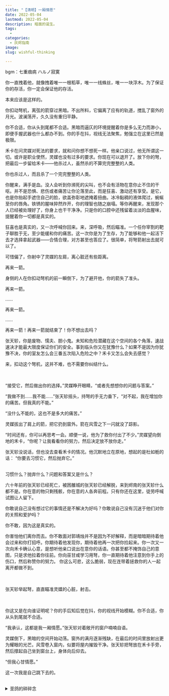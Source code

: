 ```yaml
---
title: "【清明】一厢情愿"
date: 2022-05-04
lastmod: 2022-05-04
description: 暗面的诞生。
tags:
  - 
categories:
  - 灰烬指南
image: 
slug: wishful-thinking

---
```

bgm：七重痼病  ハルノ寂寞<br>

你一直拽着他，就像拽着唯一一根稻草，唯一一线蛛丝，唯一一块浮木。为了保证你的存活，你一定会保证他的存活。<br>

本来应该是这样的。<br>

你扣动弩机，离弦的箭穿过黑暗。不出所料，它偏离了应有的轨道，搅乱了窗外的月光。波澜荡开，久久没有重归平静。<br>

你不合适，你从头到尾都不合适。黑暗而逼仄的环境提醒着你是多么无力而渺小，即便手握武器也什么都办不到。你的手在抖，视线无法聚焦，勉强立在这里已然是极限。<br>

禾卡在问灵媒对死法的要求，就和问你想不想死一样。他亲口说过，他无所谓这一切。或许是职业使然，灵媒也没有过多的要求。你现在可以退开了。放下你的弩，把最后一步留给禾卡——他杀过人，虽然杀的不算完完整整的人类。<br>

你也杀过人，而且杀了一个完完整整的人类。<br>

你醒来，满手是血。没人会听到你濒死的尖叫，也不会有活物在意你止不住的干呕。并不是恐惧、悲伤或者痛苦让你沦落至此，而是狂喜、激动还有享受。是它，也是你抬起手遮住自己的脸，欲盖弥彰地遮掩着扭曲。冰冷黏稠的液体爬过，蜿蜒至你的唇角。铁锈的腥味猝然炸开，你的理智也随之崩塌。等你再醒来，发现那个人已经被处理好了，你身上也干干净净。只是你的口腔中还残留着淡淡的血腥味，提醒着你一切都是真实的。<br>

狂喜也是真实的，又一次呼喊你回来。来，深呼吸，然后瞄准。一个任你宰割的靶子聊胜于无，至少能缓和你的痛苦。这一次你是为了生存，为了能够和他一起活下去才选择拿起武器——合情合理，对方甚至也答应了。很简单，将弩箭射出去就可以了。<br>

可惜偏了，你射中了灵媒的左肩，离心脏还有些距离。<br>

再来一箭。<br>

身侧的人在你扣动弩机的前一瞬倒下，为了避开他，你的箭失了准头。<br>

再来一箭。<br>

……<br>

再来一箭。<br>

……<br>

再来一箭！再来一箭就结束了！你不想出去吗？<br>

张天轸，你是废物、懦夫、胆小鬼。未知和危险潜藏在这个空间的各个角落，速战速决才能最大限度保证你们的安全。事到临头你又在犹豫什么？如果不是因为你犹豫不决，你的室友怎么会三番五次陷入危险之中？禾卡又怎么会失去感觉？<br>

来，扣动这个弩机，这并不难，也不需要你纠结什么。<br>

<br><br>
“接受它，然后做出你的选择。”灵媒睁开眼睛，“或者先想想你的问题与答案。”<br>

“我做不到……我不能……”张天轸摇头，持弩的手无力垂下，“对不起，我在增加你的痛苦。但我真的不能。”<br>

“没什么不能的，这也不是多大的痛苦。”<br>

灵媒拔出了肩上的箭，把它扔到窗外。箭在风雪之下一闪就没了踪影。<br>

“时间还有，你可以再思考一会。顺便一说，他为了救你付出了不少。”灵媒望向倒地的禾卡，“你呢？让我看看你的努力，然后决定放不放你走。”<br>

张天轸没说话，但也没去查看禾卡的情况。他沉默地立在原地，想起的是杜如栀的话：
“你要去习惯它，然后抛弃它。”<br>

<br>
习惯什么？抛弃什么？问题和答案又是什么？<br>

六十年前的张天轸已经死亡，被困雒城的张天轸已经解脱，来到烬南的张天轸什么都不是。你在意的物只剩残骸，你在意的人各奔前程。只有你还在这里，徒劳呼喊试图让人留下。<br>

你敢说自己没有想过它的事情还是不解决为好吗？你敢说自己没有沉迷于他们对你的关照和爱护吗？<br>

你不敢，因为这是真实的。<br>

你害怕他们离你而去。你不敢面对郭靖烛并不是因为不好解释，而是暗暗期待着他会过来和你打招呼。你期待着他发现你，期待着他再一次把你捡起来。你一次又一次向禾卡确认心意，是想听他亲口说出在意你的话语。你甚至都不掩饰自己的意图，只是求他拉着你往前。你向巫甘咸学习用弩，你一直期待着他注意到你手上的伤口，然后称赞你的努力。
你这么可悲，这么脆弱，现在连带着拯救你的人一起离开都做不到。<br>

<br><br>
张天轸举起弩，直直瞄准灵媒的心脏，射击。

<br><br>
你这又是在向谁证明呢？你的手后知后觉在抖，你的视线开始模糊。你不合适，你从头到尾就不合适。<br>

“我承认，这都是我一厢情愿。”张天轸对着敞开的窗户喃喃自语。<br>

灵媒倒下，黑暗的空间开始动荡。窗外的满月逐渐残缺，在最后的时间里放射出更为耀眼的光芒。风雪卷入窗内，似要将屋内摧毁干净。张天轸把弩放在禾卡手旁，然后撑起自己坐到窗台上，身体向后仰去。<br>

“但我心甘情愿。”<br>

这一次我是自己跳下去的。<br><br>

<details><summary>垩鸽的碎碎念</summary>
写出来的和本来想的完全不一样呢……这次选了一个张天轸心魔（？）的视角，想说自诩正义的处决比遵循欲望的杀戮更可怕。后者只是依据本能的疯狂；而前者则用道德与理智武装自己，在人性的范畴中做最无人道的事，陶醉并沉浸在自己的牺牲中。前者的痛苦多来自于建构的道德困境，无非是尝试用可控的价值观创造一种心安。认为自己有罪或被害多少是逃避。因为无法面对，无法剖析，所以选择不论如何无法置身事外的视角，任凭虚张声势的情绪淹没自己。一叶障目不过如此。一旦认清，这件事就进入了博物馆的陈列，从此沉默。<br>

选择这个视角也是因为张天轸的迟钝。他没有时间，或许是把没有时间当借口而从来不回想。清明前段在大家的努力之下好歹确定了要活下去的目标。但冠冕堂皇的场面话说得再动听，没长进依然是没长进。很多时候他会自动把自己划作不正常的，但从意志上又希望自己是正常的。他和每一段空间都是割裂的，唯一能抓住的锚点唯有禾卡。当亮晶晶再次回到他身上的时候，他真心实意打算自暴自弃了。而在能作为彻底的正常人活下去之后反而一片茫然。似乎没什么意义了，那么就为了补偿过错而活。张天轸的每一个选择都在营造一种被动感，因为他不愿意也没有勇气和意志去说出这是我的选择，也没有能力承受选择的结果。所以选择用正常的世俗价值观处事，而这之中显然多有抵牾。他抗拒自己的暗面，抗拒自己失控的欲望。但那其实也是真真正正存在的——一个被亮晶晶影响折磨了将近六十年的人，怎么也不可能真是一个普普通通优柔寡断的高中生。<br>

前几箭他都没有想法，任凭另一个自己说服自己。打算和之前一样混乱着做一个被迫的受害者（加害者）。但他还是在犹豫是否射出最后产生质变的一箭。最后是被自己逼急了，想起来了其实最初的愿望就是与禾卡一起活下去。于是用自己的意志终结了灵媒的生命，承认了自己就是在追求别人的关爱与认可。不再用有罪论或者被害论来做借口，而是看到真实的欲望和情绪。<br>

张天轸的问题就是很传统的“你是谁”的问题。他不承认自己的暗面，也就回答不了这个问题。回答不了就不知道如何往前，于是就会优柔寡断。最后他承认了杀人的、扭曲的、欲望驱使的自己也是自己，主动选择坠落，也就意味着从此将雒城的事情放进了陈列展柜。<br>

他在郭靖烛那里想找的过去的留恋，但是郭靖烛没有回头；他在巫甘咸那里想找的更多是认可而非保护，但是巫甘咸显然没这个意识。<br>

而跟禾卡其实已经把话说开了，他清楚禾卡的态度，但是不想放手。直到本篇最后还是放手了。原因一是禾卡对张天轸实在意味着太多了，张天轸或多或少看清自己不代表他能看清禾卡，过于珍视以至于还是退开一些比较好。二是出于安全起见，他觉得自己仍然拖累了禾卡。三是无意识的欲擒故纵，可能是天性使然的被动魅惑吧……<br>

也不知道絮叨什么就写了这么多……反正雒城retry差不多就是这样了。之后没什么事情的话张天轸就顺利毕业去小组实习了。<br>

</details>
